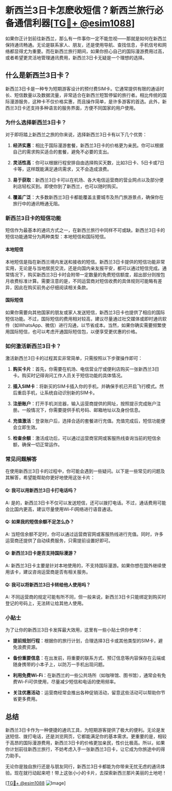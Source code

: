 # 新西兰3日卡怎麽收短信？新西兰旅行必备通信利器[[TG💪+ @esim1088](https://t.me/s/esim1088)]

如果你正计划前往新西兰，那么有一件事你一定不能忽视——那就是如何在新西兰保持通讯畅通。无论是联系家人、朋友，还是使用导航、查找信息，手机信号和网络都显得尤为重要。而在新西兰旅行期间，如果你担心自己的国际漫游费用过高，或者希望更灵活地管理通讯费用，新西兰3日卡无疑是一个理想的选择。

## 什么是新西兰3日卡？

新西兰3日卡是一种专为短期游客设计的预付费SIM卡。它通常提供有限的通话时长、短信数量以及数据流量，非常适合在新西兰短暂停留的旅行者。相比传统的国际漫游服务，这种卡不仅价格实惠，而且操作简单，是许多游客的首选。此外，新西兰3日卡还支持多种语言的服务界面，方便不同国家的用户使用。

### 为什么选择新西兰3日卡？

对于即将踏上新西兰之旅的你来说，选择新西兰3日卡有以下几个优势：

1. **经济实惠**：相比于国际漫游套餐，新西兰3日卡的价格更为亲民。你可以根据自己的需求购买适合的套餐，避免不必要的支出。
   
2. **灵活性高**：你可以根据行程安排自由选择购买天数，比如3日卡、5日卡或7日卡等，这样既能满足通讯需求，又不会造成浪费。

3. **易于获取**：新西兰3日卡可以在机场、各大电信运营商的营业网点以及部分便利店轻松买到。即使你到了新西兰，也可以随时购买。

4. **覆盖广泛**：大多数新西兰3日卡都能覆盖主要城市及热门旅游景点，确保你在旅行中的通讯畅通无阻。

### 新西兰3日卡的短信功能

短信作为最基本的通讯方式之一，在新西兰旅行中同样不可或缺。新西兰3日卡的短信功能通常分为两种类型：本地短信和国际短信。

#### 本地短信

本地短信是指在新西兰境内发送和接收的短信。新西兰3日卡提供的短信功能非常实用，无论是与当地居民交流，还是向国内亲友报平安，都可以通过短信完成。通常情况下，购买新西兰3日卡时会附带一定数量的免费短信额度，超出部分则按包月收费标准计算。需要注意的是，不同运营商对短信收费的具体规则可能略有差异，因此在购买前务必仔细阅读相关条款。

#### 国际短信

如果你需要向其他国家的朋友或家人发送短信，新西兰3日卡也提供了相应的国际短信功能。不过，国际短信的费用相对较高，建议尽量通过社交媒体或即时通讯软件（如WhatsApp、微信）进行沟通，以节省成本。当然，如果你确实需要频繁使用国际短信，也可以考虑开通国际短信包，以便享受更优惠的价格。

### 如何激活新西兰3日卡？

激活新西兰3日卡的过程其实非常简单，只需按照以下步骤操作即可：

1. **购买卡片**：首先，你需要在机场、电信营业厅或便利店购买一张新西兰3日卡。购买时记得询问工作人员关于短信功能的具体情况。

2. **插入SIM卡**：将新买的SIM卡插入你的手机，并确保手机已开启飞行模式。然后重启手机，让系统自动识别新的SIM卡。

3. **注册账户**：打开手机浏览器，输入运营商提供的网址，按照提示完成账户注册。一般情况下，你需要提供手机号码、邮箱地址以及身份信息。

4. **充值激活**：登录账户后，选择合适的套餐进行充值。充值完成后，短信功能便会立即生效。

5. **检查余额**：激活成功后，可以通过运营商官网或客服热线查询当前的短信余额，确保一切正常运作。

### 常见问题解答

在使用新西兰3日卡的过程中，你可能会遇到一些疑问。以下是一些常见的问题及其解答，希望能帮助你更好地使用这张卡片：

#### Q: 我可以用新西兰3日卡打电话吗？

A: 是的，新西兰3日卡不仅可以发送短信，还可以拨打电话。不过，通话费用可能会比国内更高，建议尽量使用Wi-Fi网络进行语音通话。

#### Q: 如果我的短信余额不足怎么办？

A: 当短信余额不足时，你可以通过运营商官网或客服热线进行充值。同时，许多运营商还提供了自动续费服务，只需提前设置好即可。

#### Q: 新西兰3日卡是否支持国际漫游？

A: 新西兰3日卡主要是针对本地使用的，不支持国际漫游。如果你想在国外继续使用该卡，建议咨询运营商是否有相关服务。

#### Q: 我可以将新西兰3日卡转给他人使用吗？

A: 不同运营商的规定可能有所不同，但一般来说，新西兰3日卡只能绑定到购买时登记的号码上，无法转让给其他人使用。

### 小贴士

为了让你的新西兰3日卡发挥最大效用，这里有一些小贴士供你参考：

- **提前规划行程**：根据你的旅行计划，合理选择3日卡或其他类型的SIM卡，避免浪费资源。
  
- **备份重要信息**：在出发前，将重要的联系方式、预订信息等内容保存在云端或随身携带的小本子上，以防万一手机出现问题。

- **利用免费Wi-Fi**：在新西兰的一些公共场所（如咖啡馆、图书馆），通常会有免费Wi-Fi可供使用，尽量减少短信和电话的使用频率。

- **关注优惠活动**：运营商经常会推出各种促销活动，留意这些活动可以帮助你节省更多费用。

## 总结

新西兰3日卡作为一种便捷的通讯工具，为短期游客提供了极大的便利。无论是发送短信、拨打电话，还是浏览网页，它都能满足你的基本需求。更重要的是，相较于高昂的国际漫游费用，新西兰3日卡的价格更加亲民，性价比极高。所以，如果你计划前往新西兰旅行，不妨考虑入手一张新西兰3日卡，让它成为你旅途中的得力助手。

无论你是独自旅行还是与朋友同行，新西兰3日卡都能为你带来无忧无虑的通讯体验。现在就行动起来吧！带上这张小小的卡片，去探索新西兰那片美丽的土地吧！

[[TG💪+ @esim1088](https://t.me/s/esim1088) ![Image](https://i.postimg.cc/4NQfJmqS/Snipaste-2025-05-13-00-14-12.png)]